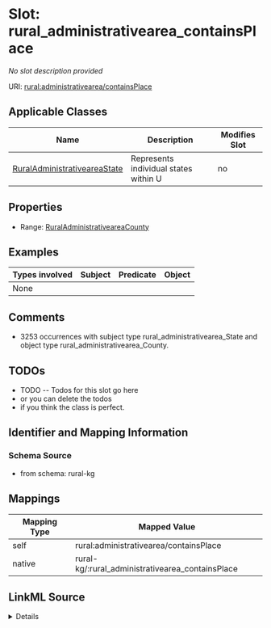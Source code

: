 

# Slot: rural_administrativearea_containsPlace


_No slot description provided_





URI: [rural:administrativearea/containsPlace](http://sail.ua.edu/ruralkg/administrativearea/containsPlace)



<!-- no inheritance hierarchy -->





## Applicable Classes

| Name | Description | Modifies Slot |
| --- | --- | --- |
| [RuralAdministrativeareaState](../classes/RuralAdministrativeareaState.md) | Represents individual states within U |  no  |







## Properties

* Range: [RuralAdministrativeareaCounty](../classes/RuralAdministrativeareaCounty.md)






## Examples

| Types involved | Subject | Predicate | Object |
| --- | --- | --- | --- |
| None |  |  |  |


## Comments

* 3253 occurrences with subject type rural_administrativearea_State and object type rural_administrativearea_County.

## TODOs

* TODO -- Todos for this slot go here
* or you can delete the todos
* if you think the class is perfect.

## Identifier and Mapping Information







### Schema Source


* from schema: rural-kg




## Mappings

| Mapping Type | Mapped Value |
| ---  | ---  |
| self | rural:administrativearea/containsPlace |
| native | rural-kg/:rural_administrativearea_containsPlace |




## LinkML Source

<details>
```yaml
name: rural_administrativearea_containsPlace
description: No slot description provided
todos:
- TODO -- Todos for this slot go here
- or you can delete the todos
- if you think the class is perfect.
comments:
- 3253 occurrences with subject type rural_administrativearea_State and object type
  rural_administrativearea_County.
examples:
- value: rural:administrativearea/State_TX rural:administrativearea/containsPlace
    rural:administrativearea/County_48021
from_schema: rural-kg
rank: 1000
slot_uri: rural:administrativearea/containsPlace
alias: rural_administrativearea_containsPlace
domain_of:
- rural_administrativearea_State
range: rural_administrativearea_County

```
</details>